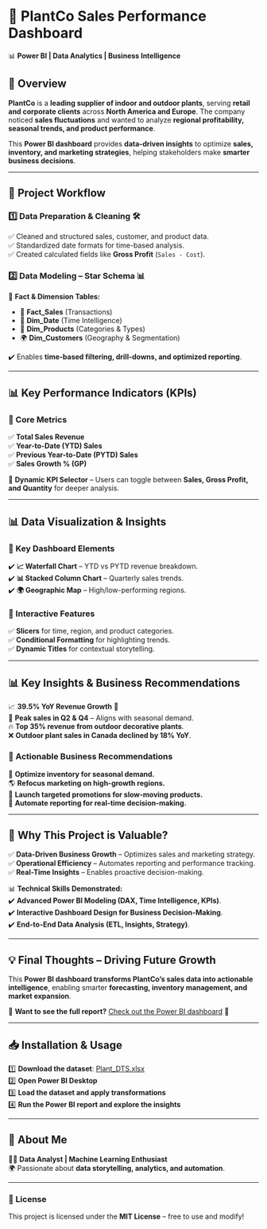 # 🌿 PlantCo Sales Performance Dashboard  

📊 **Power BI | Data Analytics | Business Intelligence**  

## 📖 Overview  
**PlantCo** is a **leading supplier of indoor and outdoor plants**, serving **retail and corporate clients** across **North America and Europe**. The company noticed **sales fluctuations** and wanted to analyze **regional profitability, seasonal trends, and product performance**.  

This **Power BI dashboard** provides **data-driven insights** to optimize **sales, inventory, and marketing strategies**, helping stakeholders make **smarter business decisions**.  

---

## 📂 Project Workflow  

### 1️⃣ Data Preparation & Cleaning 🛠️  
✅ Cleaned and structured sales, customer, and product data.  
✅ Standardized date formats for time-based analysis.  
✅ Created calculated fields like **Gross Profit** (`Sales - Cost`).  

### 2️⃣ Data Modeling – Star Schema 📊  
📌 **Fact & Dimension Tables:**  
- 🛒 **Fact_Sales** (Transactions)  
- 📆 **Dim_Date** (Time Intelligence)  
- 🌱 **Dim_Products** (Categories & Types)  
- 🌍 **Dim_Customers** (Geography & Segmentation)  

✔️ Enables **time-based filtering, drill-downs, and optimized reporting**.  

---

## 📊 Key Performance Indicators (KPIs)  

### 🚀 Core Metrics  
✅ **Total Sales Revenue**  
✅ **Year-to-Date (YTD) Sales**  
✅ **Previous Year-to-Date (PYTD) Sales**  
✅ **Sales Growth % (GP)**  

📌 **Dynamic KPI Selector** – Users can toggle between **Sales, Gross Profit, and Quantity** for deeper analysis.  

---

## 📊 Data Visualization & Insights  

### 📌 Key Dashboard Elements  
✔️ **📈 Waterfall Chart** – YTD vs PYTD revenue breakdown.  
✔️ **📊 Stacked Column Chart** – Quarterly sales trends.  
✔️ **🌍 Geographic Map** – High/low-performing regions.  

### 🔀 Interactive Features  
✅ **Slicers** for time, region, and product categories.  
✅ **Conditional Formatting** for highlighting trends.  
✅ **Dynamic Titles** for contextual storytelling.  

---

## 📊 Key Insights & Business Recommendations  

📈 **39.5% YoY Revenue Growth** 🚀  
📆 **Peak sales in Q2 & Q4** – Aligns with seasonal demand.  
🔥 **Top 35% revenue from outdoor decorative plants**.    
❌ **Outdoor plant sales in Canada declined by 18% YoY**.  

### 📢 Actionable Business Recommendations  
🚛 **Optimize inventory for seasonal demand.**  
🌎 **Refocus marketing on high-growth regions.**  
🎯 **Launch targeted promotions for slow-moving products.**  
📡 **Automate reporting for real-time decision-making.**  

---

## 🚀 Why This Project is Valuable?  

✅ **Data-Driven Business Growth** – Optimizes sales and marketing strategy.  
✅ **Operational Efficiency** – Automates reporting and performance tracking.  
✅ **Real-Time Insights** – Enables proactive decision-making.  

📊 **Technical Skills Demonstrated:**  
✔️ **Advanced Power BI Modeling (DAX, Time Intelligence, KPIs)**.  
✔️ **Interactive Dashboard Design for Business Decision-Making**.  
✔️ **End-to-End Data Analysis (ETL, Insights, Strategy)**.  

---

## 💡 Final Thoughts – Driving Future Growth  

This **Power BI dashboard transforms PlantCo’s sales data into actionable intelligence**, enabling smarter **forecasting, inventory management, and market expansion**.  

📢 **Want to see the full report?** [Check out the Power BI dashboard](#) 🚀  

---

## 📥 Installation & Usage  

1️⃣ **Download the dataset**: [Plant_DTS.xlsx](#)  
2️⃣ **Open Power BI Desktop**  
3️⃣ **Load the dataset and apply transformations**  
4️⃣ **Run the Power BI report and explore the insights**  

---

## 📌 About Me  
👨‍💻 **Data Analyst | Machine Learning Enthusiast**  
🌍 Passionate about **data storytelling, analytics, and automation**.  

---

### 📜 License  
This project is licensed under the **MIT License** – free to use and modify!  
